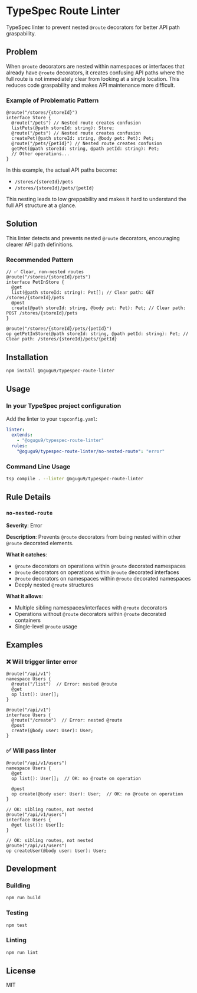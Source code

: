# TypeSpec Route Linter

TypeSpec linter to prevent nested `@route` decorators for better API path graspability.

## Problem

When `@route` decorators are nested within namespaces or interfaces that already have `@route` decorators, it creates confusing API paths where the full route is not immediately clear from looking at a single location. This reduces code graspability and makes API maintenance more difficult.

### Example of Problematic Pattern

```typespec
@route("/stores/{storeId}")
interface Store {
  @route("/pets") // Nested route creates confusion
  listPets(@path storeId: string): Store;
  @route("/pets") // Nested route creates confusion
  createPet(@path storeId: string, @body pet: Pet): Pet;
  @route("/pets/{petId}") // Nested route creates confusion
  getPet(@path storeId: string, @path petId: string): Pet;
  // Other operations...
}
```

In this example, the actual API paths become:
- `/stores/{storeId}/pets`
- `/stores/{storeId}/pets/{petId}`

This nesting leads to low greppability and makes it hard to understand the full API structure at a glance. 

## Solution

This linter detects and prevents nested `@route` decorators, encouraging clearer API path definitions.

### Recommended Pattern

```typespec
// ✅ Clear, non-nested routes
@route("/stores/{storeId}/pets")
interface PetInStore {
  @get
  list(@path storeId: string): Pet[]; // Clear path: GET /stores/{storeId}/pets
  @post
  create(@path storeId: string, @body pet: Pet): Pet; // Clear path: POST /stores/{storeId}/pets
}

@route("/stores/{storeId}/pets/{petId}")
op getPetInStore(@path storeId: string, @path petId: string): Pet; // Clear path: /stores/{storeId}/pets/{petId}
```

## Installation

```bash
npm install @ogugu9/typespec-route-linter
```

## Usage

### In your TypeSpec project configuration

Add the linter to your `tspconfig.yaml`:

```yaml
linter:
  extends:
    - "@ogugu9/typespec-route-linter"
  rules:
    "@ogugu9/typespec-route-linter/no-nested-route": "error"
```

### Command Line Usage

```bash
tsp compile . --linter @ogugu9/typespec-route-linter
```

## Rule Details

### `no-nested-route`

**Severity**: Error

**Description**: Prevents `@route` decorators from being nested within other `@route` decorated elements.

**What it catches**:
- `@route` decorators on operations within `@route` decorated namespaces
- `@route` decorators on operations within `@route` decorated interfaces
- `@route` decorators on namespaces within `@route` decorated namespaces
- Deeply nested `@route` structures

**What it allows**:
- Multiple sibling namespaces/interfaces with `@route` decorators
- Operations without `@route` decorators within `@route` decorated containers
- Single-level `@route` usage

## Examples

### ❌ Will trigger linter error

```typespec
@route("/api/v1")
namespace Users {
  @route("/list")  // Error: nested @route
  @get
  op list(): User[];
}
```

```typespec
@route("/api/v1")
interface Users {
  @route("/create")  // Error: nested @route
  @post
  create(@body user: User): User;
}
```

### ✅ Will pass linter

```typespec
@route("/api/v1/users")
namespace Users {
  @get
  op list(): User[];  // OK: no @route on operation
  
  @post
  op create(@body user: User): User;  // OK: no @route on operation
}
```

```typespec
// OK: sibling routes, not nested
@route("/api/v1/users")
interface Users {
  @get list(): User[];
}

// OK: sibling routes, not nested
@route("/api/v1/users")
op createUser(@body user: User): User;
```

## Development

### Building

```bash
npm run build
```

### Testing

```bash
npm test
```

### Linting

```bash
npm run lint
```

## License

MIT

